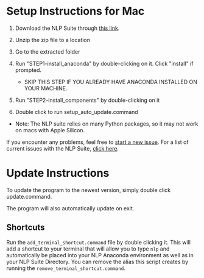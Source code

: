 # Setup Instructions for Mac

1. Download the NLP Suite through [this link](https://github.com/NLP-Suite/NLP-Suite/releases).

2. Unzip the zip file to a location

3. Go to the extracted folder

4. Run "STEP1-install_anaconda" by double-clicking on it. Click "install" if prompted.
    - SKIP THIS STEP IF YOU ALREADY HAVE ANACONDA INSTALLED ON YOUR MACHINE.
5. Run "STEP2-install_components" by double-clicking on it

6. Double click to run setup_auto_update.command

- Note: The NLP suite relies on many Python packages, so it may not work on macs with Apple Silicon. 

If you encounter any problems, feel free to [start a new issue](https://github.com/NLP-Suite/NLP-Suite/issues/new/choose). For a list of current issues with the NLP Suite, [click here](https://github.com/NLP-Suite/NLP-Suite/issues).

# Update Instructions

To update the program to the newest version, simply double click update.command. 

The program will also automatically update on exit.

## Shortcuts

Run the `add_terminal_shortcut.command` file by double clicking it. This will add a shortcut to your terminal that will allow you to type `nlp` and automatically be placed into your NLP Anaconda environment as well as in your NLP Suite Directory. You can remove the alias this script creates by running the `remove_terminal_shortcut.command`.
